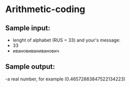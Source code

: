 # Arithmetic-coding
## Sample input:
- lenght of alphabet (RUS = 33) and your's message:
- 33 
- ивановиваниванович
## Sample output:
-a real number, for example (0.46572883847522134223)

